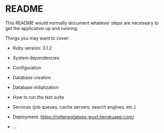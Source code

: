 # README

This README would normally document whatever steps are necessary to get the
application up and running.

Things you may want to cover:

* Ruby version: 3.1.2

* System dependencies

* Configuration

* Database creation

* Database initialization

* How to run the test suite

* Services (job queues, cache servers, search engines, etc.)

* Deployment: https://rottenpotatoes-wuxt.herokuapp.com/

* ...

